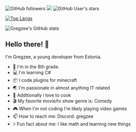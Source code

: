 ![GitHub followers](https://img.shields.io/github/followers/Gregzeee?label=Followers&style=plastic&color=green) ![](https://komarev.com/ghpvc/?username=Gregzeee&style=plastic&color=brightgreen&label=Visits) ![GitHub User's stars](https://img.shields.io/github/stars/Gregzeee?style=plastic&label=Stars&labelColor=gold&color=yellow)

[![Top Langs](https://github-readme-stats-a5xq.vercel.app/api/top-langs/?username=Gregzeee&layout=compact)](https://github.com/anuraghazra/github-readme-stats) 


![Gregzee's GitHub stats](https://github-readme-stats.vercel.app/api?username=Gregzeee&show_icons=true&theme=dark) 

## Hello there! 👋

I'm Gregzee, a young developer from Estonia.

- 🏫 I'm in the 8th grade.
- 💻 I'm learning C#
- 📦 I code plugins for minecraft
- 🌏 I'm passionate in almost anything IT related
- 🍳 Additionally i love to cook
- 🎬 My favorite movie/tv show genre is: Comedy
- 🎮 When I'm not coding I'm likely playing video games
- 📫 How to reach me: Discord: gregzee
- ⚡ Fun fact about me: I like math and learning new things
